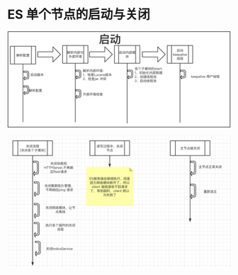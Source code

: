 # ES 单个节点的启动与关闭

![&#x8282;&#x70B9;&#x542F;&#x52A8;](../.gitbook/assets/image%20%2822%29.png)

![&#x8282;&#x70B9;&#x5173;&#x95ED;](../.gitbook/assets/image%20%2812%29.png)

